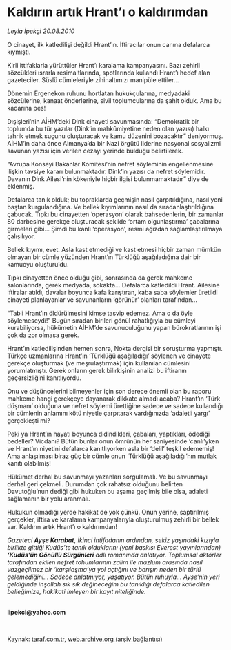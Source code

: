 # Kaldırın artık Hrant’ı o kaldırımdan

*Leyla İpekçi 20.08.2010*

<div class="yazi"><p>O cinayet, ilk katledilişi değildi Hrant’ın. İftiracılar onun canına defalarca kıymıştı. </p>
<p>Kirli ittifaklarla yürüttüler Hrant’ı karalama kampanyasını. Bazı zehirli sözcükleri ısrarla resimaltlarında, spotlarında kullandı Hrant’ı hedef alan gazeteciler. Süslü cümleleriyle zihinaltımızı manipüle ettiler... </p>
<p>Dönemin Ergenekon ruhunu hortlatan hukukçularına, medyadaki sözcülerine, kanaat önderlerine, sivil toplumcularına da şahit olduk. Ama bu kadarına pes! </p>
<p>Dışişleri’nin AİHM’deki Dink cinayeti savunmasında: “Demokratik bir toplumda bu tür yazılar (Dink’in mahkûmiyetine neden olan yazısı) halkı tahrik etmek suçunu oluşturacak ve kamu düzenini bozacaktır” deniyormuş. AİHM’in daha önce Almanya’da bir Nazi örgütü liderine nasyonal sosyalizmi savunan yazısı için verilen cezayı yerinde bulduğu belirtilerek.</p>
<p>“Avrupa Konseyi Bakanlar Komitesi’nin nefret söyleminin engellenmesine ilişkin tavsiye kararı bulunmaktadır. Dink’in yazısı da nefret söylemidir. Davanın Dink Ailesi’nin kökeniyle hiçbir ilgisi bulunmamaktadır” diye de eklenmiş.</p>
<p>Defalarca tanık olduk; bu topraklarda geçmişin nasıl çarpıtıldığına, nasıl yeni baştan kurgulandığına. Ve bellek kıyımlarının nasıl da sıradanlaştırıldığına çabucak. Tıpkı bu cinayetten ‘operasyon’ olarak bahsedenlerin, bir zamanlar 80 darbesine gerekçe oluşturacak şekilde ‘ortam olgunlaştırma’ çabalarına girmeleri gibi... Şimdi bu kanlı ‘operasyon’, resmi ağızdan sağlamlaştırılmaya çalışılıyor.</p>
<p>Bellek kıyımı, evet. Asla kast etmediği ve kast etmesi hiçbir zaman mümkün olmayan bir cümle yüzünden Hrant’ın Türklüğü aşağıladığına dair bir kamuoyu oluşturuldu. </p>
<p>Tıpkı cinayetten önce olduğu gibi, sonrasında da gerek mahkeme salonlarında, gerek medyada, sokakta... Defalarca katledildi Hrant. Ailesine iftiralar atıldı, davalar boyunca kafa karıştıran, kaba saba söylemler üretildi cinayeti planlayanlar ve savunanların ‘görünür’ olanları tarafından... </p>
<p>“Tabii Hrant’ın öldürülmesini kimse tasvip edemez. Ama o da öyle söylemeseydi!” Bugün sıradan birileri gönül rahatlığıyla bu cümleyi kurabiliyorsa, hükümetin AİHM’de savunuculuğunu yapan bürokratlarının işi çok da zor olmasa gerek. </p>
<p>Hrant’ın katledilişinden hemen sonra, Nokta dergisi bir soruşturma yapmıştı. Türkçe uzmanlarına Hrant’ın ‘Türklüğü aşağıladığı’ söylenen ve cinayete gerekçe oluşturmak (ve meşrulaştırmak) için kullanılan cümlesini yorumlatmıştı. Gerek onların gerek bilirkişinin analizi bu iftiranın geçersizliğini kanıtlıyordu.</p>
<p>Onu ve düşüncelerini bilmeyenler için son derece önemli olan bu raporu mahkeme hangi gerekçeye dayanarak dikkate almadı acaba? Hrant’ın ‘Türk düşmanı’ olduğuna ve nefret söylemi ürettiğine sadece ve sadece kullandığı bir cümlenin anlamını kötü niyetle çarpıtarak vardığınızda ‘adaletli yargı’ gerçekleşti mi?</p>
<p>Peki ya Hrant’ın hayatı boyunca didindikleri, çabaları, yaptıkları, ödediği bedeller? Vicdanı? Bütün bunlar onun ömrünün her saniyesinde ‘canlı’yken ve Hrant’ın niyetini defalarca kanıtlıyorken asla bir ‘delil’ teşkil edememiş! Ama anlaşılması biraz güç bir cümle onun ‘Türklüğü aşağıladığı’nın mutlak kanıtı olabilmiş! </p>
<p>Hükümet derhal bu savunmayı yazanları sorgulamalı. Ve bu savunmayı derhal geri çekmeli. Durumdan çok rahatsız olduğunu belirten Davutoğlu’nun dediği gibi hukuken bu aşama geçilmiş bile olsa, adaleti sağlamanın bir yolu aranmalı. </p>
<p>Hukukun olmadığı yerde hakikat de yok çünkü. Onun yerine, saptırılmış gerçekler, iftira ve karalama kampanyalarıyla oluşturulmuş zehirli bir bellek var. Kaldırın artık Hrant’ı o kaldırımdan!</p>
<p><i>Gazeteci <b>Ayşe Karabat</b>, İkinci intifadanın ardından, sekiz yaşındaki kızıyla birlikte gittiği Kudüs’te tanık olduklarını (yeni baskısı Everest yayınlarından) <b>‘Kudüs’ün Gönüllü Sürgünleri</b> adlı romanında anlatıyor. Toplumsal aktörler tarafından ekilen nefret tohumlarının zalim ile mazlum arasında nasıl vazgeçilmez bir ‘karşılaşma’ya yol açtığını ve barışın neden bir türlü gelemediğini... Sadece anlatmıyor, yaşatıyor. Bütün ruhuyla... Ayşe’nin yeri geldiğinde inşallah sık sık değineceğim bu tanıklığı defalarca katledilen belleğimize, hakikati imleyen bir kayıt niteliğinde.</i></p>
<p><b><br/>lipekci@yahoo.com</b></p>
<p><i> </i></p></div>

Kaynak: [taraf.com.tr](http://www.taraf.com.tr:80/leyla-ipekci/makale-kaldirin-artik-hrant-i-o-kaldirimdan.htm), [web.archive.org (arşiv bağlantısı)](http://web.archive.org/web/20100821093725/http://www.taraf.com.tr:80/leyla-ipekci/makale-kaldirin-artik-hrant-i-o-kaldirimdan.htm)
